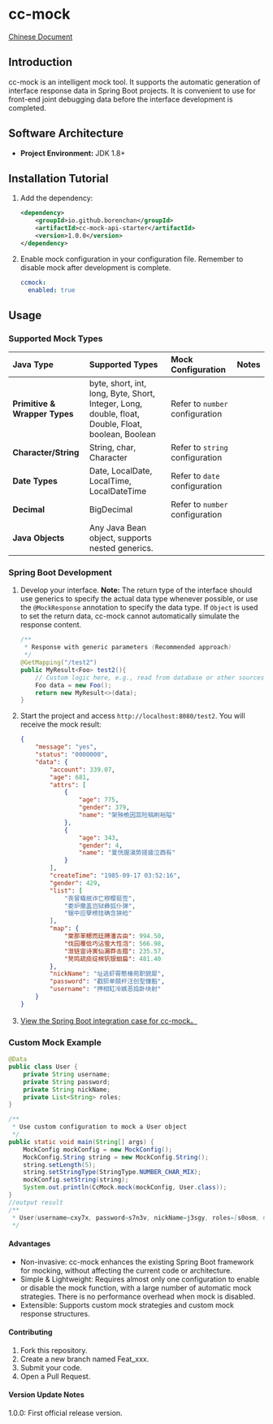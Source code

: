 # cc-mock
[Chinese Document](README.md)

## Introduction

cc-mock is an intelligent mock tool. It supports the automatic generation of interface response data in Spring Boot projects. It is convenient to use for front-end joint debugging data before the interface development is completed.

## Software Architecture

- **Project Environment:** JDK 1.8+


## Installation Tutorial

1.  Add the dependency:
    ```xml
    <dependency>
        <groupId>io.github.borenchan</groupId>
        <artifactId>cc-mock-api-starter</artifactId>
        <version>1.0.0</version>
    </dependency>
    ```
2.  Enable mock configuration in your configuration file. Remember to disable mock after development is complete.
    ```yaml
    ccmock:
      enabled: true
    ```

## Usage

### Supported Mock Types

| Java Type | Supported Types | Mock Configuration | Notes |
| :--- | :--- | :--- | :--- |
| **Primitive & Wrapper Types** | byte, short, int, long, Byte, Short, Integer, Long, double, float, Double, Float, boolean, Boolean | Refer to `number` configuration | |
| **Character/String** | String, char, Character | Refer to `string` configuration | |
| **Date Types** | Date, LocalDate, LocalTime, LocalDateTime | Refer to `date` configuration | |
| **Decimal** | BigDecimal | Refer to `number` configuration | |
| **Java Objects** | Any Java Bean object, supports nested generics. | | |

### Spring Boot Development

1.  Develop your interface. **Note:** The return type of the interface should use generics to specify the actual data type whenever possible, or use the `@MockResponse` annotation to specify the data type. If `Object` is used to set the return data, cc-mock cannot automatically simulate the response content.

    ```java
    /**
     * Response with generic parameters (Recommended approach)
     */
    @GetMapping("/test2")
    public MyResult<Foo> test2(){
        // Custom logic here, e.g., read from database or other sources
        Foo data = new Foo();
        return new MyResult<>(data);
    }
    ```

2.  Start the project and access `http://localhost:8080/test2`. You will receive the mock result:
    ```json
    {
        "message": "yes",
        "status": "0000000",
        "data": {
            "account": 339.07,
            "age": 681,
            "attrs": [
                {
                    "age": 775,
                    "gender": 379,
                    "name": "架殃桅因蕊险稿刷裕隘"
                },
                {
                    "age": 343,
                    "gender": 4,
                    "name": "夏恍握滇势搓疲泣酉有"
                }
            ],
            "createTime": "1985-09-17 03:52:16",
            "gender": 429,
            "list": [
                "丧冒橇抿诈亡穆樱挺签",
                "娄炉撒盖岂狱彝弧仆弹",
                "锯中应孽榜挂确含狭硷"
            ],
            "map": {
                "棠那苯鳃而廷膊潘古由": 994.50,
                "伐园覆低巧沾萤大性泡": 566.98,
                "泄链宙诗寅仙漏莽击腊": 235.57,
                "凳鸣疏痰绽棉钒银蛔扁": 481.40
            },
            "nickName": "址逃虾霄憨椽苑职貌犀",
            "password": "戳狈单兢杆汪创型慷豁",
            "username": "押相缸冷嫉恶捣卧块射"
        }
    }
    ```
3.  [View the Spring Boot integration case for cc-mock。](https://github.com/borenchan/cc-mock/tree/master/cc-mock-samples/spring-boot-sample)


### Custom Mock Example

```java
@Data
public class User {
    private String username;
    private String password;
    private String nickName;
    private List<String> roles;
}

/**
 * Use custom configuration to mock a User object
 */
public static void main(String[] args) {
    MockConfig mockConfig = new MockConfig();
    MockConfig.String string = new MockConfig.String();
    string.setLength(5);
    string.setStringType(StringType.NUMBER_CHAR_MIX);
    mockConfig.setString(string);
    System.out.println(CcMock.mock(mockConfig, User.class));
}
//output result
/**
 * User(username=cxy7x, password=s7n3v, nickName=j3sgy, roles=[s0osm, 6x5mu, 1m6bw, 26wto, jo52h, ro8zy, n6e84, dx5dm, ueke7, 9jhgm])
 */
```
####  Advantages
- Non-invasive: cc-mock enhances the existing Spring Boot framework for mocking, without affecting the current code or architecture.
- Simple & Lightweight: Requires almost only one configuration to enable or disable the mock function, with a large number of automatic mock strategies. There is no performance overhead when mock is disabled.
- Extensible: Supports custom mock strategies and custom mock response structures.
####  Contributing
1. Fork this repository.
2. Create a new branch named Feat_xxx.
3. Submit your code.
4. Open a Pull Request.
####  Version Update Notes
1.0.0: First official release version.